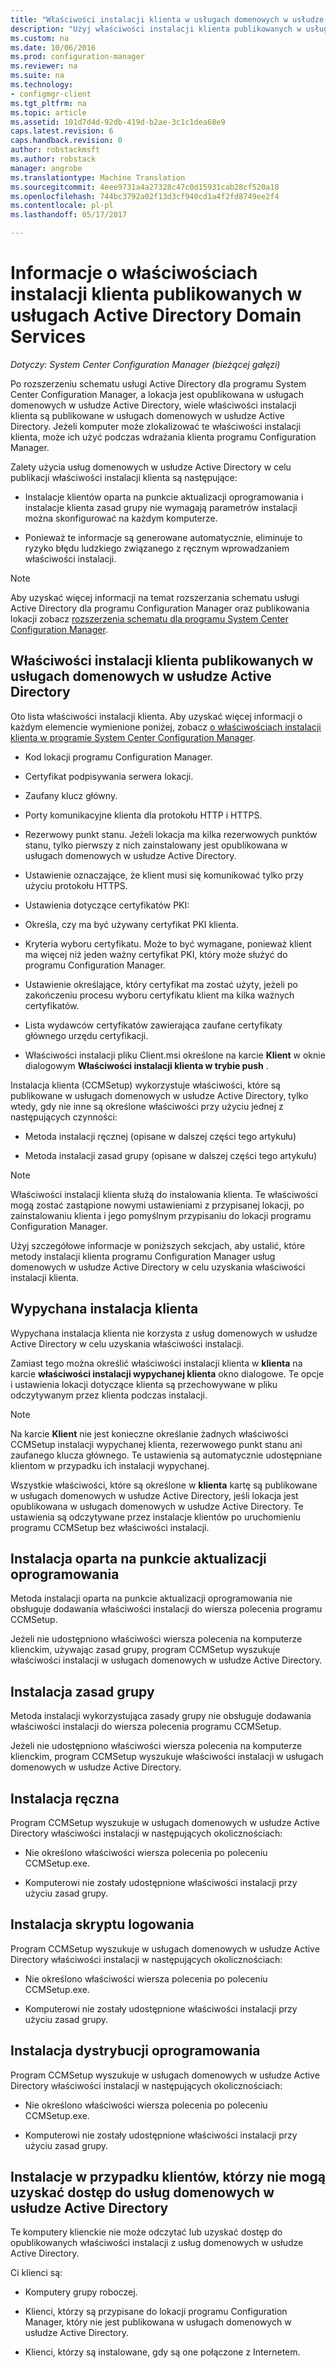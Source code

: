 ```yaml
---
title: "Właściwości instalacji klienta w usługach domenowych w usłudze Active Directory | Dokumentacja firmy Microsoft"
description: "Użyj właściwości instalacji klienta publikowanych w usługach domenowych w usłudze Active Directory w programie System Center Configuration Manager."
ms.custom: na
ms.date: 10/06/2016
ms.prod: configuration-manager
ms.reviewer: na
ms.suite: na
ms.technology:
- configmgr-client
ms.tgt_pltfrm: na
ms.topic: article
ms.assetid: 101d7d4d-92db-419d-b2ae-3c1c1dea68e9
caps.latest.revision: 6
caps.handback.revision: 0
author: robstackmsft
ms.author: robstack
manager: angrobe
ms.translationtype: Machine Translation
ms.sourcegitcommit: 4eee9731a4a27328c47c0d15931cab28cf520a18
ms.openlocfilehash: 744bc3792a02f13d3cf940cd1a4f2fd8749ee2f4
ms.contentlocale: pl-pl
ms.lasthandoff: 05/17/2017

---
```

# <a name="about-client-installation-properties-published-to-active-directory-domain-services"></a>Informacje o właściwościach instalacji klienta publikowanych w usługach Active Directory Domain Services

*Dotyczy: System Center Configuration Manager (bieżącej gałęzi)*

Po rozszerzeniu schematu usługi Active Directory dla programu System Center Configuration Manager, a lokacja jest opublikowana w usługach domenowych w usłudze Active Directory, wiele właściwości instalacji klienta są publikowane w usługach domenowych w usłudze Active Directory. Jeżeli komputer może zlokalizować te właściwości instalacji klienta, może ich użyć podczas wdrażania klienta programu Configuration Manager.  

 Zalety użycia usług domenowych w usłudze Active Directory w celu publikacji właściwości instalacji klienta są następujące:  

-   Instalacje klientów oparta na punkcie aktualizacji oprogramowania i instalacje klienta zasad grupy nie wymagają parametrów instalacji można skonfigurować na każdym komputerze.  

-   Ponieważ te informacje są generowane automatycznie, eliminuje to ryzyko błędu ludzkiego związanego z ręcznym wprowadzaniem właściwości instalacji.  

> [!NOTE]  
>  Aby uzyskać więcej informacji na temat rozszerzania schematu usługi Active Directory dla programu Configuration Manager oraz publikowania lokacji zobacz [rozszerzenia schematu dla programu System Center Configuration Manager](../../plan-design/network/schema-extensions.md).  

## <a name="client-installation-properties-published-to-active-directory-domain-services"></a>Właściwości instalacji klienta publikowanych w usługach domenowych w usłudze Active Directory  
Oto lista właściwości instalacji klienta. Aby uzyskać więcej informacji o każdym elemencie wymienione poniżej, zobacz [o właściwościach instalacji klienta w programie System Center Configuration Manager](../../../core/clients/deploy/about-client-installation-properties.md).  

-   Kod lokacji programu Configuration Manager.  

-   Certyfikat podpisywania serwera lokacji.  

-   Zaufany klucz główny.  

-   Porty komunikacyjne klienta dla protokołu HTTP i HTTPS.  

-   Rezerwowy punkt stanu. Jeżeli lokacja ma kilka rezerwowych punktów stanu, tylko pierwszy z nich zainstalowany jest opublikowana w usługach domenowych w usłudze Active Directory.  

-   Ustawienie oznaczające, że klient musi się komunikować tylko przy użyciu protokołu HTTPS.  

-   Ustawienia dotyczące certyfikatów PKI:  

   -   Określa, czy ma być używany certyfikat PKI klienta.  

   -   Kryteria wyboru certyfikatu. Może to być wymagane, ponieważ klient ma więcej niż jeden ważny certyfikat PKI, który może służyć do programu Configuration Manager.  

   -   Ustawienie określające, który certyfikat ma zostać użyty, jeżeli po zakończeniu procesu wyboru certyfikatu klient ma kilka ważnych certyfikatów.  

   -   Lista wydawców certyfikatów zawierająca zaufane certyfikaty głównego urzędu certyfikacji.  

-   Właściwości instalacji pliku Client.msi określone na karcie **Klient** w oknie dialogowym **Właściwości instalacji klienta w trybie push** .

Instalacja klienta (CCMSetup) wykorzystuje właściwości, które są publikowane w usługach domenowych w usłudze Active Directory, tylko wtedy, gdy nie inne są określone właściwości przy użyciu jednej z następujących czynności:  

-   Metoda instalacji ręcznej (opisane w dalszej części tego artykułu)

-   Metoda instalacji zasad grupy (opisane w dalszej części tego artykułu)

> [!NOTE]  
>  Właściwości instalacji klienta służą do instalowania klienta. Te właściwości mogą zostać zastąpione nowymi ustawieniami z przypisanej lokacji, po zainstalowaniu klienta i jego pomyślnym przypisaniu do lokacji programu Configuration Manager.  

 Użyj szczegółowe informacje w poniższych sekcjach, aby ustalić, które metody instalacji klienta programu Configuration Manager usług domenowych w usłudze Active Directory w celu uzyskania właściwości instalacji klienta.  

## <a name="client-push-installation"></a>Wypychana instalacja klienta  
 Wypychana instalacja klienta nie korzysta z usług domenowych w usłudze Active Directory w celu uzyskania właściwości instalacji.  

 Zamiast tego można określić właściwości instalacji klienta w **klienta** na karcie **właściwości instalacji wypychanej klienta** okno dialogowe. Te opcje i ustawienia lokacji dotyczące klienta są przechowywane w pliku odczytywanym przez klienta podczas instalacji.  

> [!NOTE]  
>  Na karcie **Klient** nie jest konieczne określanie żadnych właściwości CCMSetup instalacji wypychanej klienta, rezerwowego punkt stanu ani zaufanego klucza głównego. Te ustawienia są automatycznie udostępniane klientom w przypadku ich instalacji wypychanej.  

 Wszystkie właściwości, które są określone w **klienta** kartę są publikowane w usługach domenowych w usłudze Active Directory, jeśli lokacja jest opublikowana w usługach domenowych w usłudze Active Directory. Te ustawienia są odczytywane przez instalacje klientów po uruchomieniu programu CCMSetup bez właściwości instalacji.  

## <a name="software-update-point-based-installation"></a>Instalacja oparta na punkcie aktualizacji oprogramowania  
 Metoda instalacji oparta na punkcie aktualizacji oprogramowania nie obsługuje dodawania właściwości instalacji do wiersza polecenia programu CCMSetup.  

 Jeżeli nie udostępniono właściwości wiersza polecenia na komputerze klienckim, używając zasad grupy, program CCMSetup wyszukuje właściwości instalacji w usługach domenowych w usłudze Active Directory.  

## <a name="group-policy-installation"></a>Instalacja zasad grupy  
 Metoda instalacji wykorzystująca zasady grupy nie obsługuje dodawania właściwości instalacji do wiersza polecenia programu CCMSetup.  

 Jeżeli nie udostępniono właściwości wiersza polecenia na komputerze klienckim, program CCMSetup wyszukuje właściwości instalacji w usługach domenowych w usłudze Active Directory.  

## <a name="manual-installation"></a>Instalacja ręczna  
 Program CCMSetup wyszukuje w usługach domenowych w usłudze Active Directory właściwości instalacji w następujących okolicznościach:  

-   Nie określono właściwości wiersza polecenia po poleceniu CCMSetup.exe.  

-   Komputerowi nie zostały udostępnione właściwości instalacji przy użyciu zasad grupy.  

## <a name="logon-script-installation"></a>Instalacja skryptu logowania  
 Program CCMSetup wyszukuje w usługach domenowych w usłudze Active Directory właściwości instalacji w następujących okolicznościach:  

-   Nie określono właściwości wiersza polecenia po poleceniu CCMSetup.exe.  

-   Komputerowi nie zostały udostępnione właściwości instalacji przy użyciu zasad grupy.  

## <a name="software-distribution-installation"></a>Instalacja dystrybucji oprogramowania  
 Program CCMSetup wyszukuje w usługach domenowych w usłudze Active Directory właściwości instalacji w następujących okolicznościach:  

-   Nie określono właściwości wiersza polecenia po poleceniu CCMSetup.exe.  

-   Komputerowi nie zostały udostępnione właściwości instalacji przy użyciu zasad grupy.  

## <a name="installations-for-clients-that-cannot-access-active-directory-domain-services"></a>Instalacje w przypadku klientów, którzy nie mogą uzyskać dostęp do usług domenowych w usłudze Active Directory  
Te komputery klienckie nie może odczytać lub uzyskać dostęp do opublikowanych właściwości instalacji z usług domenowych w usłudze Active Directory.

 Ci klienci są:  

-   Komputery grupy roboczej.  

-   Klienci, którzy są przypisane do lokacji programu Configuration Manager, który nie jest publikowana w usługach domenowych w usłudze Active Directory.  

-   Klienci, którzy są instalowane, gdy są one połączone z Internetem.  

